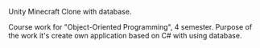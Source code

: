 Unity Minecraft Clone with database.

Course work for "Object-Oriented Programming", 4 semester. Purpose of the work it's create own application based on C# with using database.
